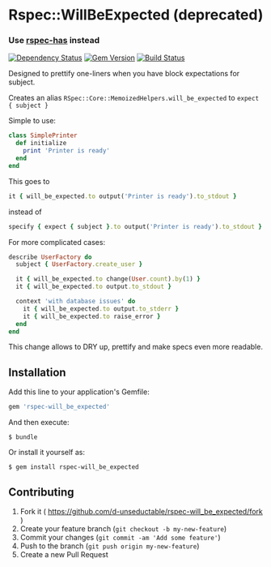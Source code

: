 # Rspec::WillBeExpected (deprecated)

### Use [rspec-has](https://github.com/d-unseductable/rspec-has) instead

[![Dependency Status](https://gemnasium.com/d-unseductable/rspec-will_be_expected.svg)](https://gemnasium.com/d-unseductable/rspec-will_be_expected)
[![Gem Version](https://badge.fury.io/rb/rspec-will_be_expected.svg)](http://badge.fury.io/rb/rspec-will_be_expected)
[![Build Status](https://travis-ci.org/d-unseductable/rspec-will_be_expected.svg?branch=master)](https://travis-ci.org/d-unseductable/rspec-will_be_expected)

Designed to prettify one-liners when you have block expectations for subject.

Creates an alias `RSpec::Core::MemoizedHelpers.will_be_expected` to
`expect { subject }`

Simple to use:

```ruby
class SimplePrinter
  def initialize
    print 'Printer is ready'
  end
end
```

This goes to

```ruby
it { will_be_expected.to output('Printer is ready').to_stdout }
```

instead of

```ruby
specify { expect { subject }.to output('Printer is ready').to_stdout }
```

For more complicated cases:

```ruby
describe UserFactory do
  subject { UserFactory.create_user }

  it { will_be_expected.to change(User.count).by(1) }
  it { will_be_expected.to output.to_stdout }

  context 'with database issues' do
    it { will_be_expected.to output.to_stderr }
    it { will_be_expected.to raise_error }
  end
end
```

This change allows to DRY up, prettify and make specs even more readable.

## Installation

Add this line to your application's Gemfile:

```ruby
gem 'rspec-will_be_expected'
```

And then execute:

    $ bundle

Or install it yourself as:

    $ gem install rspec-will_be_expected

## Contributing

1. Fork it ( https://github.com/d-unseductable/rspec-will_be_expected/fork )
2. Create your feature branch (`git checkout -b my-new-feature`)
3. Commit your changes (`git commit -am 'Add some feature'`)
4. Push to the branch (`git push origin my-new-feature`)
5. Create a new Pull Request
